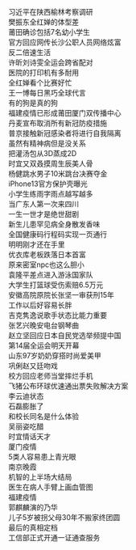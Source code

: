 习近平在陕西榆林考察调研  
樊振东全红婵的体型差  
莆田确诊包括7名幼小学生  
官方回应网传长沙公职人员网络炫富  
反二倍速生活  
许昕刘诗雯全运会跨省配对  
医院的打印机有多耐用  
全红婵看个比赛好忙  
王一博每日黑巧全球代言  
有的狗是真的狗  
福建疫情已形成莆田厦门双传播中心  
丹麦宣布取消所有新冠防疫措施  
普京接触新冠感染者将进行自我隔离  
虽然有精神病但是没关系  
把灌汤包从3D蒸成2D  
时宜又双叒摸周生辰美人骨  
杨健跳水男子10米跳台决赛夺金  
iPhone13官方保护壳曝光  
小学生练雨字雨点越写越多  
当广东人第一次来四川  
一生一世才是绝世甜剧  
新生儿患罕见病全身散发香味  
全国健康码行程码实现一页通行  
明明刚才还在手里  
优衣库老板跌落日本首富  
原来密室npc也这么胆小  
袁隆平差点进入游泳国家队  
大学生打篮球受伤索赔6.5万元  
安徽高院原院长张坚一审获刑15年  
工作以后好容易长胖  
吉克隽逸说歌手状态比能力重要  
张艺兴晚安电台钢琴曲  
赵立坚回应日本自民党选举频提中国  
第14届全运会明天开幕  
山东97岁奶奶穿搭时尚爱美甲  
巩俐赵又廷吻戏  
校方回应老师当堂摔烂手机  
飞猪公布环球优速通出票失败解决方案  
李云迪状态  
石磊膨胀了  
和校长同名是什么体验  
吴丽姿吃醋  
时宜情话天才  
厦门疫情  
5类人容易患上青光眼  
南京晚霞  
机智的上半场大结局  
医生在病人手臂上画血管图  
福建疫情  
郭麒麟演的乃华  
儿子5岁被拐父母30年不搬家终团圆  
最后的真相定档  
工信部正式开通一证通查服务  
